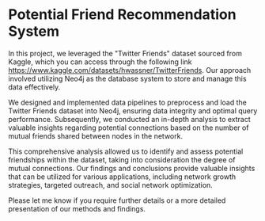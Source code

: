 # Potential Friend Recommendation System
In this project, we leveraged the "Twitter Friends" dataset sourced from Kaggle, which you can access through the following link https://www.kaggle.com/datasets/hwassner/TwitterFriends.
Our approach involved utilizing Neo4j as the database system to store and manage this data effectively.

We designed and implemented data pipelines to preprocess and load the Twitter Friends dataset into Neo4j, ensuring data integrity and optimal query performance.
Subsequently, we conducted an in-depth analysis to extract valuable insights regarding potential connections based on the number of mutual friends shared between nodes in the network.

This comprehensive analysis allowed us to identify and assess potential friendships within the dataset, taking into consideration the degree of mutual connections.
Our findings and conclusions provide valuable insights that can be utilized for various applications, including network growth strategies, targeted outreach, and social network optimization.

Please let me know if you require further details or a more detailed presentation of our methods and findings.




